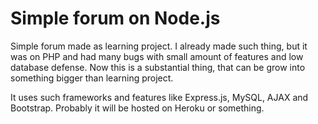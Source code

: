 # Simple forum on Node.js
Simple forum made as learning project.
I already made such thing, but it was on PHP and had many bugs with small amount of features and low database defense.
Now this is a substantial thing, that can be grow into something bigger than learning project.

It uses such frameworks and features like Express.js, MySQL, AJAX and Bootstrap.
Probably it will be hosted on Heroku or something.

